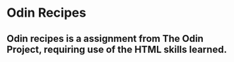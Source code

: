 #  Odin Recipes

## Odin recipes is a assignment from The Odin Project, requiring use of the HTML skills learned.